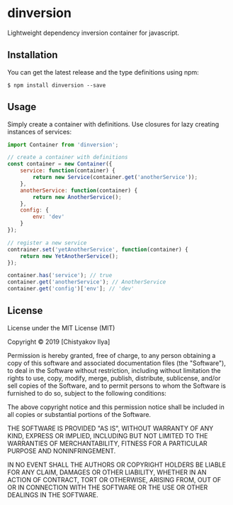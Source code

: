 # dinversion

Lightweight dependency inversion container for javascript.

## Installation

You can get the latest release and the type definitions using npm:

```
$ npm install dinversion --save
```

## Usage
Simply create a container with definitions. Use closures for lazy creating instances of services:

```js
import Container from 'dinversion';

// create a container with definitions
const container = new Container({
    service: function(container) {
        return new Service(container.get('anotherService'));
    },
    anotherService: function(container) {
        return new AnotherService();
    },
    config: {
        env: 'dev'
    }
});

// register a new service
contrainer.set('yetAnotherService', function(container) {
    return new YetAnotherService();
});

container.has('service'); // true
container.get('anotherService'); // AnotherService
container.get('config')['env']; // 'dev'
```

## License

License under the MIT License (MIT)

Copyright © 2019 [Chistyakov Ilya]

Permission is hereby granted, free of charge, to any person obtaining a copy of this software and associated documentation files (the "Software"), to deal in the Software without restriction, including without limitation the rights to use, copy, modify, merge, publish, distribute, sublicense, and/or sell copies of the Software, and to permit persons to whom the Software is furnished to do so, subject to the following conditions:

The above copyright notice and this permission notice shall be included in all copies or substantial portions of the Software.

THE SOFTWARE IS PROVIDED "AS IS", WITHOUT WARRANTY OF ANY KIND, EXPRESS OR IMPLIED, INCLUDING BUT NOT LIMITED TO THE WARRANTIES OF MERCHANTABILITY, FITNESS FOR A PARTICULAR PURPOSE AND NONINFRINGEMENT. 

IN NO EVENT SHALL THE AUTHORS OR COPYRIGHT HOLDERS BE LIABLE FOR ANY CLAIM, DAMAGES OR OTHER LIABILITY, WHETHER IN AN ACTION OF CONTRACT, TORT OR OTHERWISE, ARISING FROM, OUT OF OR IN CONNECTION WITH THE SOFTWARE OR THE USE OR OTHER DEALINGS IN THE SOFTWARE.